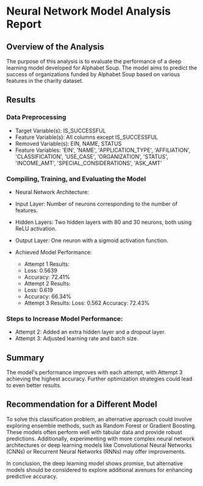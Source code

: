 # Neural Network Model Analysis Report

## Overview of the Analysis
The purpose of this analysis is to evaluate the performance of a deep learning model developed for Alphabet Soup. The model aims to predict the success of organizations funded by Alphabet Soup based on various features in the charity dataset.

## Results
### Data Preprocessing
 * Target Variable(s): IS_SUCCESSFUL
 * Feature Variable(s): All columns except IS_SUCCESSFUL
 * Removed Variable(s): EIN, NAME, STATUS
 * Feature Variables: 'EIN', 'NAME', 'APPLICATION_TYPE', 'AFFILIATION', 'CLASSIFICATION', 'USE_CASE', 'ORGANIZATION', 'STATUS', 'INCOME_AMT', 'SPECIAL_CONSIDERATIONS', 'ASK_AMT'

### Compiling, Training, and Evaluating the Model
 * Neural Network Architecture:
  * Input Layer: Number of neurons corresponding to the number of features.
  * Hidden Layers: Two hidden layers with 80 and 30 neurons, both using ReLU activation.
  * Output Layer: One neuron with a sigmoid activation function.

* Achieved Model Performance:
  * Attempt 1 Results:
   - Loss: 0.5639
   - Accuracy: 72.41%

  * Attempt 2 Results:
   - Loss: 0.619
   - Accuracy: 66.34%

  * Attempt 3 Results:
Loss: 0.562
Accuracy: 72.43%

###  Steps to Increase Model Performance:
 * Attempt 2: Added an extra hidden layer and a dropout layer.
 * Attempt 3: Adjusted learning rate and batch size.

## Summary
The model's performance improves with each attempt, with Attempt 3 achieving the highest accuracy. Further optimization strategies could lead to even better results.

##  Recommendation for a Different Model
To solve this classification problem, an alternative approach could involve exploring ensemble methods, such as Random Forest or Gradient Boosting. These models often perform well with tabular data and provide robust predictions. Additionally, experimenting with more complex neural network architectures or deep learning models like Convolutional Neural Networks (CNNs) or Recurrent Neural Networks (RNNs) may offer improvements.

In conclusion, the deep learning model shows promise, but alternative models should be considered to explore additional avenues for enhancing predictive accuracy.
